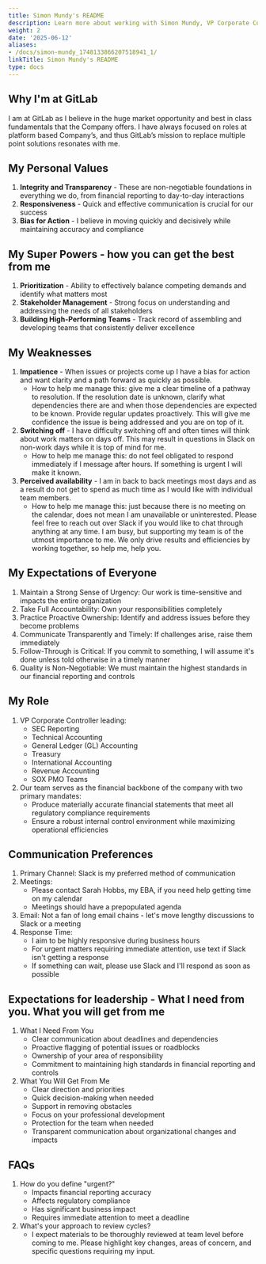 ```yaml
---
title: Simon Mundy's README
description: Learn more about working with Simon Mundy, VP Corporate Controller
weight: 2
date: '2025-06-12'
aliases:
- /docs/simon-mundy_1748133866207518941_1/
linkTitle: Simon Mundy's README
type: docs
---
```


## Why I'm at GitLab

I am at GitLab as I believe in the huge market opportunity and best in class fundamentals that the Company offers. I have always focused on roles at platform based Company’s, and thus GitLab’s mission to replace multiple point solutions resonates with me. 

## My Personal Values

1. **Integrity and Transparency** - These are non-negotiable foundations in everything we do, from financial reporting to day-to-day interactions
1. **Responsiveness** - Quick and effective communication is crucial for our success
1. **Bias for Action** - I believe in moving quickly and decisively while maintaining accuracy and compliance

## My Super Powers - how you can get the best from me

1. **Prioritization** - Ability to effectively balance competing demands and identify what matters most
1. **Stakeholder Management** - Strong focus on understanding and addressing the needs of all stakeholders
1. **Building High-Performing Teams** - Track record of assembling and developing teams that consistently deliver excellence

## My Weaknesses

1. **Impatience** - When issues or projects come up I have a bias for action and want clarity and a path forward as quickly as possible. 
    - How to help me manage this: give me a clear timeline of a pathway to resolution. If the resolution date is unknown, clarify what dependencies there are and when those dependencies are expected to be known. Provide regular updates proactively. This will give me confidence the issue is being addressed and you are on top of it.
1. **Switching off** - I have difficulty switching off and often times will think about work matters on days off. This may result in questions in Slack on non-work days while it is top of mind for me. 
    - How to help me manage this: do not feel obligated to respond immediately if I message after hours. If something is urgent I will make it known. 
1. **Perceived availability** - I am in back to back meetings most days and as a result do not get to spend as much time as I would like with individual team members. 
    - How to help me manage this: just because there is no meeting on the calendar, does not mean I am unavailable or uninterested. Please feel free to reach out over Slack if you would like to chat through anything at any time. I am busy, but supporting my team is of the utmost importance to me. We only drive results and efficiencies by working together, so help me, help you.

## My Expectations of Everyone

1. Maintain a Strong Sense of Urgency: Our work is time-sensitive and impacts the entire organization
1. Take Full Accountability: Own your responsibilities completely
1. Practice Proactive Ownership: Identify and address issues before they become problems
1. Communicate Transparently and Timely: If challenges arise, raise them immediately
1. Follow-Through is Critical: If you commit to something, I will assume it's done unless told otherwise in a timely manner
1. Quality is Non-Negotiable: We must maintain the highest standards in our financial reporting and controls

## My Role

1. VP Corporate Controller leading:
    - SEC Reporting
    - Technical Accounting
    - General Ledger (GL) Accounting
    - Treasury
    - International Accounting
    - Revenue Accounting
    - SOX PMO Teams
1. Our team serves as the financial backbone of the company with two primary mandates:
    - Produce materially accurate financial statements that meet all regulatory compliance requirements
    - Ensure a robust internal control environment while maximizing operational efficiencies

## Communication Preferences

1. Primary Channel: Slack is my preferred method of communication
1. Meetings: 
    - Please contact Sarah Hobbs, my EBA, if you need help getting time on my calendar
    - Meetings should have a prepopulated agenda
1. Email: Not a fan of long email chains - let's move lengthy discussions to Slack or a meeting
1. Response Time:
    - I aim to be highly responsive during business hours
    - For urgent matters requiring immediate attention, use text if Slack isn't getting a response
    - If something can wait, please use Slack and I'll respond as soon as possible

## Expectations for leadership - What I need from you. What you will get from me

1. What I Need From You
    - Clear communication about deadlines and dependencies
    - Proactive flagging of potential issues or roadblocks
    - Ownership of your area of responsibility
    - Commitment to maintaining high standards in financial reporting and controls
1. What You Will Get From Me
    - Clear direction and priorities
    - Quick decision-making when needed
    - Support in removing obstacles
    - Focus on your professional development
    - Protection for the team when needed
    - Transparent communication about organizational changes and impacts

## FAQs

1. How do you define "urgent?"
    - Impacts financial reporting accuracy
    - Affects regulatory compliance
    - Has significant business impact
    - Requires immediate attention to meet a deadline
1. What's your approach to review cycles?
    - I expect materials to be thoroughly reviewed at team level before coming to me. Please highlight key changes, areas of concern, and specific questions requiring my input.
